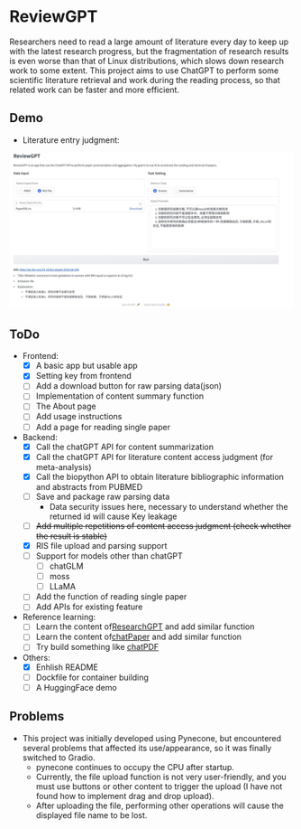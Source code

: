 # ReviewGPT

Researchers need to read a large amount of literature every day to keep up with the latest research progress, but the fragmentation of research results is even worse than that of Linux distributions, which slows down research work to some extent. This project aims to use ChatGPT to perform some scientific literature retrieval and work during the reading process, so that related work can be faster and more efficient.


## Demo

- Literature entry judgment:

<!-- ![run](img/run.gif) -->

![demo](img/demo.png)

## ToDo


- Frontend:
  + [x] A basic app but usable app
  + [x] Setting key from frontend
  + [ ] Add a download button for raw parsing data(json) 
  + [ ] Implementation of content summary function
  + [ ] The About page
  + [ ] Add usage instructions
  + [ ] Add a page for reading single paper
- Backend: 
  + [x] Call the chatGPT API for content summarization
  + [x] Call the chatGPT API for literature content access judgment (for meta-analysis)
  + [x] Call the biopython API to obtain literature bibliographic information and abstracts from PUBMED
  + [ ] Save and package raw parsing data
    * Data security issues here, necessary to understand whether the returned id will cause Key leakage 
  + [ ] ~~Add multiple repetitions of content access judgment (check whether the result is stable)~~
  + [x] RIS file upload and parsing support
  + [ ] Support for models other than chatGPT
    + [ ] chatGLM
    + [ ] moss
    + [ ] LLaMA
  + [ ] Add the function of reading single paper
  + [ ] Add APIs for existing feature
- Reference learning:
  + [ ] Learn the content of[ResearchGPT](https://github.com/mukulpatnaik/researchgpt) and add similar function
  + [ ] Learn the content of[chatPaper](https://github.com/kaixindelele/ChatPaper) and add similar function
  + [ ] Try build something like [chatPDF](https://www.chatpdf.com/)
- Others:
  - [x] Enhlish README
  - [ ] Dockfile for container building
  - [ ] A HuggingFace demo

## Problems

- This project was initially developed using Pynecone, but encountered several problems that affected its use/appearance, so it was finally switched to Gradio.
  + pynecone continues to occupy the CPU after startup.
  + Currently, the file upload function is not very user-friendly, and you must use buttons or other content to trigger the upload (I have not found how to implement drag and drop upload).
  + After uploading the file, performing other operations will cause the displayed file name to be lost.